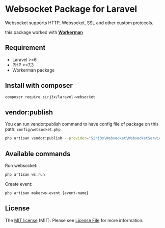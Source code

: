 # Websocket Package for Laravel

Websocket supports HTTP, Websocket, SSL and other custom protocols.
<br/>

this package worked with **[Workerman](https://github.com/walkor/workerman)**


## Requirement

* Laravel >=6
* PHP >=7.3
* Workerman package

## Install with composer

``` bash
composer require sirj3x/laravel-websocket
```

## vendor:publish
You can run vendor:publish command to have config file of package on this path: `config/websocket.php`
``` bash
php artisan vendor:publish --provider="Sirj3x\Websocket\WebsocketServiceProvider"
```

## Available commands

Run websocket:
``` bash
php artisan ws:run
```

Create event:
``` bash
php artisan make:ws-event {event-name}
```

## License
The [MIT license](http://opensource.org/licenses/MIT) (MIT). Please see [License File](https://github.com/sadegh19b/laravel-persian-validation/blob/master/LICENSE.md) for more information.
